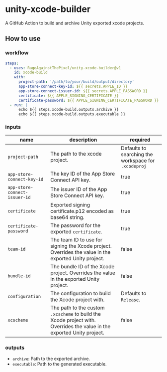 # unity-xcode-builder

A GitHub Action to build and archive Unity exported xcode projects.

## How to use

### workflow

```yaml
steps:
  - uses: RageAgainstThePixel/unity-xcode-builder@v1
    id: xcode-build
    with:
      project-path: '/path/to/your/build/output/directory'
      app-store-connect-key-id: ${{ secrets.APPLE_ID }}
      app-store-connect-issuer-id: ${{ secrets.APPLE_PASSWORD }}
      certificate: ${{ APPLE_SIGNING_CERTIFICATE }}
      certificate-password: ${{ APPLE_SIGNING_CERTIFICATE_PASSWORD }}
  - run: |
      echo ${{ steps.xcode-build.outputs.archive }}
      echo ${{ steps.xcode-build.outputs.executable }}
```

### inputs

| name | description | required |
| ---- | ----------- | -------- |
| `project-path` | The path to the xcode project. | Defaults to searching the workspace for `.xcodeproj` |
| `app-store-connect-key-id` | The key ID of the App Store Connect API key. | true |
| `app-store-connect-issuer-id` | The issuer ID of the App Store Connect API key. | true |
| `certificate` | Exported signing certificate.p12 encoded as base64 string. | true |
| `certificate-password` | The password for the exported `certificate`. | true |
| `team-id` | The team ID to use for signing the Xcode project. Overrides the value in the exported Unity project. | false |
| `bundle-id` | The bundle ID of the Xcode project. Overrides the value in the exported Unity project. | false |
| `configuration` | The configuration to build the Xcode project with. | Defaults to `Release`. |
| `xcscheme` | The path to the custom `.xcscheme` to build the Xcode project with. Overrides the value in the exported Unity project. | false |

### outputs

- `archive`: Path to the exported archive.
- `executable`: Path to the generated executable.

